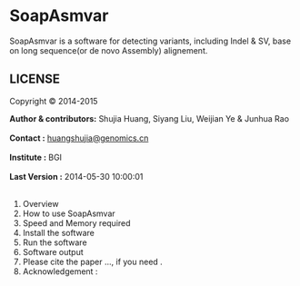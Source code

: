 SoapAsmvar
==========
SoapAsmvar is a software for detecting variants, including Indel & SV, base on long sequence(or de novo Assembly) alignement.

LICENSE 
--------
Copyright &copy; 2014-2015

__Author & contributors:__ Shujia Huang, Siyang Liu, Weijian Ye & Junhua Rao <br> </br>
__Contact              :__ huangshujia@genomics.cn <br> </br>
__Institute            :__ BGI                     <br> </br>
__Last Version         :__ 2014-05-30 10:00:01     <br> </br>

1. Overview
2. How to use SoapAsmvar
3. Speed and Memory required
4. Install the software
5. Run the software
6. Software output 
7. Please cite the paper ..., if you need .
8. Acknowledgement :

